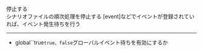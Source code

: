 停止する  
シナリオファイルの順次処理を停止する
[event]などでイベントが登録されていれば、イベント発生待ちを行う

***
- global``true`true、false`グローバルイベント待ちを有効にするか
